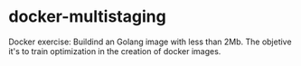 # docker-multistaging
Docker exercise: Buildind an Golang image with less than 2Mb. The objetive it's to train optimization in the creation of docker images.
